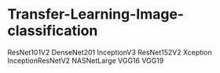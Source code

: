 # Transfer-Learning-Image-classification

ResNet101V2
DenseNet201
InceptionV3
ResNet152V2
Xception
InceptionResNetV2
NASNetLarge
VGG16
VGG19
